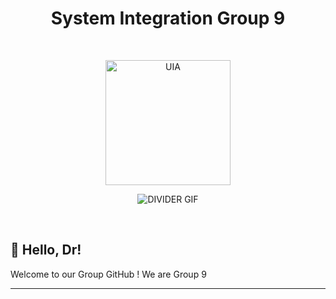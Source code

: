 <h1 align=center>
   System Integration Group 9
</h1>
<br>
<p align=center>
  <img src="https://tanveers.staffat.iium.edu.my/wp-content/uploads/2021/04/IIUM_Logo_trans.png" alt="UIA" width="200"/></img>
  </p>
  <p align=center>
  <img src="https://user-images.githubusercontent.com/73097560/115834477-dbab4500-a447-11eb-908a-139a6edaec5c.gif" alt="DIVIDER GIF" /></img>
  </p>


<br>

## 👋 Hello, Dr!<br>

Welcome to our Group GitHub ! We are Group 9<br>
<hr>

